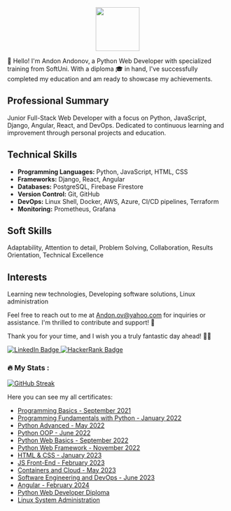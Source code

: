 <div id="header" align="center">
   <img src="https://media.giphy.com/media/hqU2KkjW5bE2v2Z7Q2/giphy.gif" width="100"/>
</div>



👋 Hello! I'm Andon Andonov, a Python Web Developer with specialized training from SoftUni. With a diploma 🎓 in hand, I've successfully completed my education and am ready to showcase my achievements.

## Professional Summary

Junior Full-Stack Web Developer with a focus on Python, JavaScript, Django, Angular, React, and DevOps. Dedicated to continuous learning and improvement through personal projects and education.

## Technical Skills

- **Programming Languages:** Python, JavaScript, HTML, CSS
- **Frameworks:** Django, React, Angular
- **Databases:** PostgreSQL, Firebase Firestore
- **Version Control:** Git, GitHub
- **DevOps:** Linux Shell, Docker, AWS, Azure, CI/CD pipelines, Terraform
- **Monitoring:** Prometheus, Grafana

## Soft Skills

Adaptability, Attention to detail, Problem Solving, Collaboration, Results Orientation, Technical Excellence

## Interests

Learning new technologies, Developing software solutions, Linux administration

Feel free to reach out to me at Andon.ov@yahoo.com for inquiries or assistance. I'm thrilled to contribute and support! 💬

Thank you for your time, and I wish you a truly fantastic day ahead! 👋🌟

<div id="badges">
  <a href="https://www.linkedin.com/in/andon-ov">
    <img src="https://img.shields.io/badge/LinkedIn-blue?style=for-the-badge&logo=linkedin&logoColor=white" alt="LinkedIn Badge"/>
  </a>
   <a href="https://www.hackerrank.com/BigDo">
    <img src="https://img.shields.io/badge/HackerRank-green?style=for-the-badge&logo=HackerRank&logoColor=white" alt="HackerRank Badge"/>
  </a>
</div>

### :fire: My Stats :


[![GitHub Streak](http://github-readme-streak-stats.herokuapp.com?user=Andon-ov&theme=dark&background=000000)](https://git.io/streak-stats)

Here you can see my all certificates:

- [Programming Basics - September 2021](https://softuni.bg/certificates/details/116579/722a9e3f)
- [Programming Fundamentals with Python - January 2022](https://softuni.bg/certificates/details/129064/a4a5df30)
- [Python Advanced - May 2022](https://softuni.bg/certificates/details/135930/eaa7da7c)
- [Python OOP - June 2022](https://softuni.bg/certificates/details/140917/0e009a58)
- [Python Web Basics - September 2022](https://softuni.bg/certificates/details/147044/ff1d104c)
- [Python Web Framework - November 2022](https://softuni.bg/certificates/details/152946/d4a38a41)
- [HTML & CSS - January 2023](https://softuni.bg/certificates/details/163058/28db8b2e)
- [JS Front-End - February 2023](https://softuni.bg/certificates/details/170741/1533ef14)
- [Containers and Cloud - May 2023](https://softuni.bg/certificates/details/174474/b265410d)
- [Software Engineering and DevOps - June 2023](https://softuni.bg/certificates/details/183299/cdc600b4)
- [Angular - February 2024](https://softuni.bg/certificates/details/211833/7fdb9c70)
- [Python Web Developer Diploma](https://softuni.bg/certificates/details/178500/14e84108)
- [Linux System Administration](https://softuni.bg/certificates/details/243478/4519f802)  


